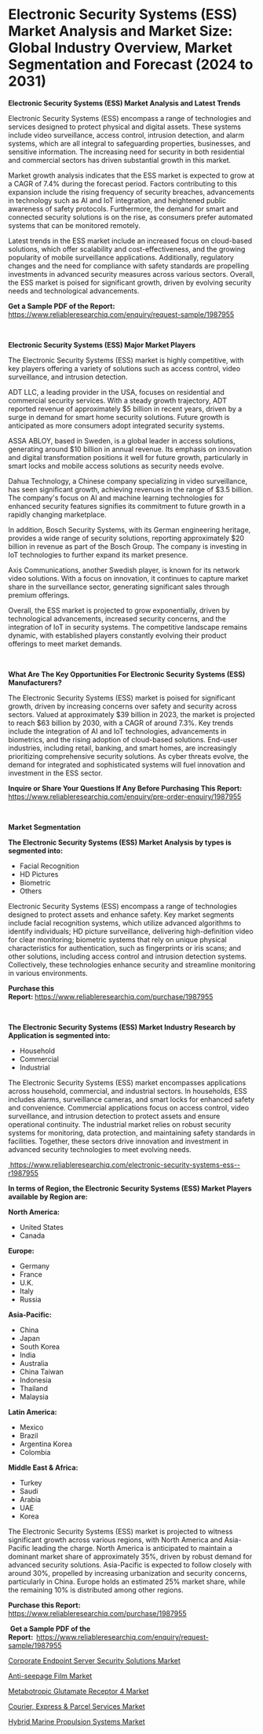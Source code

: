 <p><h1>Electronic Security Systems (ESS) Market Analysis and Market Size: Global Industry Overview, Market Segmentation and Forecast (2024 to 2031)</h1></p><p><strong>Electronic Security Systems (ESS) Market Analysis and Latest Trends</strong></p>
<p><p>Electronic Security Systems (ESS) encompass a range of technologies and services designed to protect physical and digital assets. These systems include video surveillance, access control, intrusion detection, and alarm systems, which are all integral to safeguarding properties, businesses, and sensitive information. The increasing need for security in both residential and commercial sectors has driven substantial growth in this market.</p><p>Market growth analysis indicates that the ESS market is expected to grow at a CAGR of 7.4% during the forecast period. Factors contributing to this expansion include the rising frequency of security breaches, advancements in technology such as AI and IoT integration, and heightened public awareness of safety protocols. Furthermore, the demand for smart and connected security solutions is on the rise, as consumers prefer automated systems that can be monitored remotely.</p><p>Latest trends in the ESS market include an increased focus on cloud-based solutions, which offer scalability and cost-effectiveness, and the growing popularity of mobile surveillance applications. Additionally, regulatory changes and the need for compliance with safety standards are propelling investments in advanced security measures across various sectors. Overall, the ESS market is poised for significant growth, driven by evolving security needs and technological advancements.</p></p>
<p><strong>Get a Sample PDF of the Report:&nbsp;</strong> <a href="https://www.reliableresearchiq.com/enquiry/request-sample/1987955?utm_campaign=1106&utm_medium=2&utm_source=Github&utm_content=ia&utm_term=25102024&utm_id=electronic-security-systems-ess">https://www.reliableresearchiq.com/enquiry/request-sample/1987955</a></p>
<p>&nbsp;</p>
<p><strong>Electronic Security Systems (ESS) Major Market Players</strong></p>
<p><p>The Electronic Security Systems (ESS) market is highly competitive, with key players offering a variety of solutions such as access control, video surveillance, and intrusion detection. </p><p>ADT LLC, a leading provider in the USA, focuses on residential and commercial security services. With a steady growth trajectory, ADT reported revenue of approximately $5 billion in recent years, driven by a surge in demand for smart home security solutions. Future growth is anticipated as more consumers adopt integrated security systems.</p><p>ASSA ABLOY, based in Sweden, is a global leader in access solutions, generating around $10 billion in annual revenue. Its emphasis on innovation and digital transformation positions it well for future growth, particularly in smart locks and mobile access solutions as security needs evolve.</p><p>Dahua Technology, a Chinese company specializing in video surveillance, has seen significant growth, achieving revenues in the range of $3.5 billion. The company's focus on AI and machine learning technologies for enhanced security features signifies its commitment to future growth in a rapidly changing marketplace.</p><p>In addition, Bosch Security Systems, with its German engineering heritage, provides a wide range of security solutions, reporting approximately $20 billion in revenue as part of the Bosch Group. The company is investing in IoT technologies to further expand its market presence.</p><p>Axis Communications, another Swedish player, is known for its network video solutions. With a focus on innovation, it continues to capture market share in the surveillance sector, generating significant sales through premium offerings.</p><p>Overall, the ESS market is projected to grow exponentially, driven by technological advancements, increased security concerns, and the integration of IoT in security systems. The competitive landscape remains dynamic, with established players constantly evolving their product offerings to meet market demands.</p></p>
<p>&nbsp;</p>
<p><strong>What Are The Key Opportunities For Electronic Security Systems (ESS) Manufacturers?</strong></p>
<p><p>The Electronic Security Systems (ESS) market is poised for significant growth, driven by increasing concerns over safety and security across sectors. Valued at approximately $39 billion in 2023, the market is projected to reach $63 billion by 2030, with a CAGR of around 7.3%. Key trends include the integration of AI and IoT technologies, advancements in biometrics, and the rising adoption of cloud-based solutions. End-user industries, including retail, banking, and smart homes, are increasingly prioritizing comprehensive security solutions. As cyber threats evolve, the demand for integrated and sophisticated systems will fuel innovation and investment in the ESS sector.</p></p>
<p><strong>Inquire or Share Your Questions If Any Before Purchasing This Report:</strong> <a href="https://www.reliableresearchiq.com/enquiry/pre-order-enquiry/1987955?utm_campaign=1106&utm_medium=2&utm_source=Github&utm_content=ia&utm_term=25102024&utm_id=electronic-security-systems-ess">https://www.reliableresearchiq.com/enquiry/pre-order-enquiry/1987955</a></p>
<p>&nbsp;</p>
<p><strong>Market Segmentation</strong></p>
<p><strong>The Electronic Security Systems (ESS) Market Analysis by types is segmented into:</strong></p>
<p><ul><li>Facial Recognition</li><li>HD Pictures</li><li>Biometric</li><li>Others</li></ul></p>
<p><p>Electronic Security Systems (ESS) encompass a range of technologies designed to protect assets and enhance safety. Key market segments include facial recognition systems, which utilize advanced algorithms to identify individuals; HD picture surveillance, delivering high-definition video for clear monitoring; biometric systems that rely on unique physical characteristics for authentication, such as fingerprints or iris scans; and other solutions, including access control and intrusion detection systems. Collectively, these technologies enhance security and streamline monitoring in various environments.</p></p>
<p><strong>Purchase this Report:&nbsp;</strong><a href="https://www.reliableresearchiq.com/purchase/1987955?utm_campaign=1106&utm_medium=2&utm_source=Github&utm_content=ia&utm_term=25102024&utm_id=electronic-security-systems-ess">https://www.reliableresearchiq.com/purchase/1987955</a></p>
<p>&nbsp;</p>
<p><strong>The Electronic Security Systems (ESS) Market Industry Research by Application is segmented into:</strong></p>
<p><ul><li>Household</li><li>Commercial</li><li>Industrial</li></ul></p>
<p><p>The Electronic Security Systems (ESS) market encompasses applications across household, commercial, and industrial sectors. In households, ESS includes alarms, surveillance cameras, and smart locks for enhanced safety and convenience. Commercial applications focus on access control, video surveillance, and intrusion detection to protect assets and ensure operational continuity. The industrial market relies on robust security systems for monitoring, data protection, and maintaining safety standards in facilities. Together, these sectors drive innovation and investment in advanced security technologies to meet evolving needs.</p></p>
<p><a href="https://www.reliableresearchiq.com/electronic-security-systems-ess--r1987955?utm_campaign=1106&utm_medium=2&utm_source=Github&utm_content=ia&utm_term=25102024&utm_id=electronic-security-systems-ess">&nbsp;https://www.reliableresearchiq.com/electronic-security-systems-ess--r1987955</a></p>
<p><strong>In terms of Region, the Electronic Security Systems (ESS) Market Players available by Region are:</strong></p>
<p>
    <p> <strong> North America: </strong>
        <ul>
            <li>United States</li>
            <li>Canada</li>
        </ul>
        </p> 
    <p> <strong> Europe: </strong>
        <ul>
            <li>Germany</li>
            <li>France</li>
            <li>U.K.</li>
            <li>Italy</li>
            <li>Russia</li>
        </ul>
        </p> 
    <p> <strong> Asia-Pacific: </strong>
        <ul>
            <li>China</li>
            <li>Japan</li>
            <li>South Korea</li>
            <li>India</li>
            <li>Australia</li>
            <li>China Taiwan</li>
            <li>Indonesia</li>
            <li>Thailand</li>
            <li>Malaysia</li>
        </ul>
        </p> 
    <p> <strong> Latin America: </strong>
        <ul>
            <li>Mexico</li>
            <li>Brazil</li>
            <li>Argentina Korea</li>
            <li>Colombia</li>
        </ul>
        </p> 
    <p> <strong> Middle East & Africa: </strong>
        <ul>
            <li>Turkey</li>
            <li>Saudi</li>
            <li>Arabia</li>
            <li>UAE</li>
            <li>Korea</li>
        </ul>
    </p>
    </p>
<p><p>The Electronic Security Systems (ESS) market is projected to witness significant growth across various regions, with North America and Asia-Pacific leading the charge. North America is anticipated to maintain a dominant market share of approximately 35%, driven by robust demand for advanced security solutions. Asia-Pacific is expected to follow closely with around 30%, propelled by increasing urbanization and security concerns, particularly in China. Europe holds an estimated 25% market share, while the remaining 10% is distributed among other regions.</p></p>
<p><strong>Purchase this Report: </strong><a href="https://www.reliableresearchiq.com/purchase/1987955?utm_campaign=1106&utm_medium=2&utm_source=Github&utm_content=ia&utm_term=25102024&utm_id=electronic-security-systems-ess">https://www.reliableresearchiq.com/purchase/1987955</a></p>
<p>&nbsp;<strong>Get a Sample PDF of the Report:&nbsp;&nbsp;</strong><a href="https://www.reliableresearchiq.com/enquiry/request-sample/1987955?utm_campaign=1106&utm_medium=2&utm_source=Github&utm_content=ia&utm_term=25102024&utm_id=electronic-security-systems-ess">https://www.reliableresearchiq.com/enquiry/request-sample/1987955</a></p>
<p><strong></strong></p>
<p><p><a href="https://github.com/fratgqppizur/Market-Research-Report-List-1/blob/main/corporate-endpoint-server-security-solutions-market.md?utm_campaign=1106&utm_medium=2&utm_source=Github&utm_content=ia&utm_term=25102024&utm_id=electronic-security-systems-ess">Corporate Endpoint Server Security Solutions Market</a></p><p><a href="https://www.linkedin.com/pulse/anti-seepage-film-market-transformation-comparative-analysis-x1gof?utm_campaign=1106&utm_medium=2&utm_source=Github&utm_content=ia&utm_term=25102024&utm_id=electronic-security-systems-ess">Anti-seepage Film Market</a></p><p><a href="https://www.linkedin.com/pulse/metabotropic-glutamate-receptor-4-market-overview-global-t9m7f?utm_campaign=1106&utm_medium=2&utm_source=Github&utm_content=ia&utm_term=25102024&utm_id=electronic-security-systems-ess">Metabotropic Glutamate Receptor 4 Market</a></p><p><a href="https://github.com/hentonwytandusyl0/Market-Research-Report-List-1/blob/main/courier-express-parcel-services-market.md?utm_campaign=1106&utm_medium=2&utm_source=Github&utm_content=ia&utm_term=25102024&utm_id=electronic-security-systems-ess">Courier, Express & Parcel Services Market</a></p><p><a href="https://issuu.com/reportprime-2/docs/hybrid-marine-propulsion-systems-ma_512203fc50f296?utm_campaign=1106&utm_medium=2&utm_source=Github&utm_content=ia&utm_term=25102024&utm_id=electronic-security-systems-ess">Hybrid Marine Propulsion Systems Market</a></p></p>